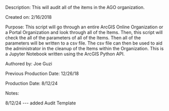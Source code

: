 Description: This will audit all of the items in the AGO organization.



Created on: 2/16/2018



Purpose: This script will go through an entire ArcGIS Online Organization or a Portal Organization and look through all of the Items. Then, this script will check the all of the parameters of all of the Items. Then all of the parameters will be written to a csv file. The csv file can then be used to aid the administrator in the cleanup of the Items within the Organization. This is a Jupyter Notebook written using the ArcGIS Python API.



Authored by: Joe Guzi



Previous Production Date: 12/26/18



Production Date: 8/12/24



Notes:

8/12/24 --- added Audit Template

